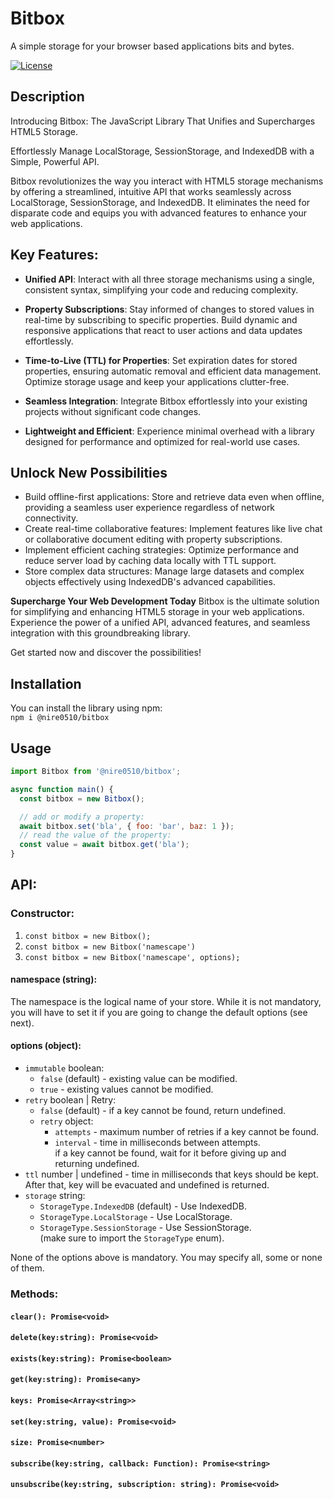 # Bitbox
A simple storage for your browser based applications bits and bytes.

[![License](https://img.shields.io/badge/license-MIT-blue.svg)](https://opensource.org/licenses/MIT)

## Description

Introducing Bitbox: The JavaScript Library That Unifies and Supercharges HTML5 Storage.

Effortlessly Manage LocalStorage, SessionStorage, and IndexedDB with a Simple, Powerful API.

Bitbox revolutionizes the way you interact with HTML5 storage mechanisms by offering a streamlined, intuitive API that works seamlessly across LocalStorage, SessionStorage, and IndexedDB. It eliminates the need for disparate code and equips you with advanced features to enhance your web applications.

## Key Features:

* **Unified API**: Interact with all three storage mechanisms using a single, consistent syntax, simplifying your code and reducing complexity.

* **Property Subscriptions**: Stay informed of changes to stored values in real-time by subscribing to specific properties. Build dynamic and responsive applications that react to user actions and data updates effortlessly.

* **Time-to-Live (TTL) for Properties**: Set expiration dates for stored properties, ensuring automatic removal and efficient data management. Optimize storage usage and keep your applications clutter-free.

* **Seamless Integration**: Integrate Bitbox effortlessly into your existing projects without significant code changes.

* **Lightweight and Efficient**: Experience minimal overhead with a library designed for performance and optimized for real-world use cases.

## Unlock New Possibilities
* Build offline-first applications: Store and retrieve data even when offline, providing a seamless user experience regardless of network connectivity.
* Create real-time collaborative features: Implement features like live chat or collaborative document editing with property subscriptions.
* Implement efficient caching strategies: Optimize performance and reduce server load by caching data locally with TTL support.
* Store complex data structures: Manage large datasets and complex objects effectively using IndexedDB's advanced capabilities.

**Supercharge Your Web Development Today** Bitbox is the ultimate solution for simplifying and enhancing HTML5 storage in your web applications. Experience the power of a unified API, advanced features, and seamless integration with this groundbreaking library.

Get started now and discover the possibilities!


## Installation

You can install the library using npm:  
`npm i @nire0510/bitbox`

## Usage
```javascript
import Bitbox from '@nire0510/bitbox';

async function main() {
  const bitbox = new Bitbox();

  // add or modify a property:
  await bitbox.set('bla', { foo: 'bar', baz: 1 });
  // read the value of the property:
  const value = await bitbox.get('bla');
}
```

## API:

### Constructor:  

1. `const bitbox = new Bitbox();`  
1. `const bitbox = new Bitbox('namescape')`  
1. `const bitbox = new Bitbox('namescape', options);`  

#### namespace (string):
The namespace is the logical name of your store. While it is not mandatory, you will have to set it if you are going to change the default options (see next).

#### options (object):
* `immutable` boolean:  
  * `false` (default) - existing value can be modified.  
  * `true` - existing values cannot be modified.
* `retry` boolean | Retry:  
  * `false` (default) - if a key cannot be found, return undefined.
  * `retry` object:  
    * `attempts` - maximum number of retries if a key cannot be found.
    * `interval` - time in milliseconds between attempts.  
    if a key cannot be found, wait for it before giving up and returning undefined.
* `ttl` number | undefined - time in milliseconds that keys should be kept. After that, key will be evacuated and undefined is returned.
* `storage` string:  
  * `StorageType.IndexedDB` (default) - Use IndexedDB.
  * `StorageType.LocalStorage` - Use LocalStorage.
  * `StorageType.SessionStorage` - Use SessionStorage.  
  (make sure to import the `StorageType` enum).

None of the options above is mandatory. You may specify all, some or none of them.

### Methods:  



#### `clear(): Promise<void>`

#### `delete(key:string): Promise<void>`

#### `exists(key:string): Promise<boolean>`

#### `get(key:string): Promise<any>`

#### `keys: Promise<Array<string>>`

#### `set(key:string, value): Promise<void>`

#### `size: Promise<number>`

#### `subscribe(key:string, callback: Function): Promise<string>`

#### `unsubscribe(key:string, subscription: string): Promise<void>`


